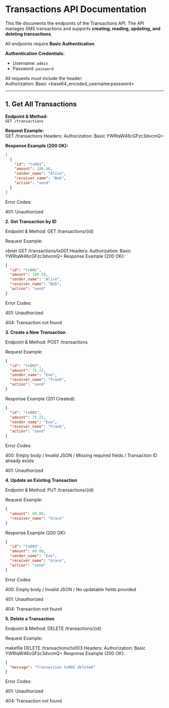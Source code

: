 # Transactions API Documentation

This file documents the endpoints of the Transactions API. The API manages SMS transactions and supports **creating, reading, updating, and deleting transactions**.  

All endpoints require **Basic Authentication**.

**Authentication Credentials:**  
- Username: `admin`  
- Password: `password`  

All requests must include the header:  
Authorization: Basic <base64_encoded_username:password>

---

## 1. Get All Transactions

**Endpoint & Method:**  
`GET /transactions`

**Request Example:**  
GET /transactions
Headers:
Authorization: Basic YWRtaW46cGFzc3dvcmQ=


**Response Example (200 OK):**  
```json
[
  {
    "id": "tx001",
    "amount": 100.50,
    "sender_name": "Alice",
    "receiver_name": "Bob",
    "action": "send"
  }
]
```
Error Codes:

401: Unauthorized

**2. Get Transaction by ID**

Endpoint & Method:
GET /transactions/{id}

Request Example:

vbnet
GET /transactions/tx001
Headers:
Authorization: Basic YWRtaW46cGFzc3dvcmQ=
Response Example (200 OK):

```json
{
  "id": "tx001",
  "amount": 100.50,
  "sender_name": "Alice",
  "receiver_name": "Bob",
  "action": "send"
}
```
Error Codes:

401: Unauthorized

404: Transaction not found

**3. Create a New Transaction**

Endpoint & Method:
POST /transactions

Request Example:

```json
{
  "id": "tx003",
  "amount": 75.25,
  "sender_name": "Eve",
  "receiver_name": "Frank",
  "action": "send"
}
```
Response Example (201 Created):

```json
{
  "id": "tx003",
  "amount": 75.25,
  "sender_name": "Eve",
  "receiver_name": "Frank",
  "action": "send"
}
```
Error Codes:

400: Empty body / Invalid JSON / Missing required fields / Transaction ID already exists

401: Unauthorized

**4. Update an Existing Transaction**

Endpoint & Method:
PUT /transactions/{id}

Request Example:

```json
{
  "amount": 80.00,
  "receiver_name": "Grace"
}
```
Response Example (200 OK):

```json
{
  "id": "tx003",
  "amount": 80.00,
  "sender_name": "Eve",
  "receiver_name": "Grace",
  "action": "send"
}
```
Error Codes:

400: Empty body / Invalid JSON / No updatable fields provided

401: Unauthorized

404: Transaction not found

**5. Delete a Transaction**

Endpoint & Method:
DELETE /transactions/{id}

Request Example:

makefile
DELETE /transactions/tx003
Headers:
Authorization: Basic YWRtaW46cGFzc3dvcmQ=
Response Example (200 OK):

```json
{
  "message": "Transaction tx003 deleted"
}
```
Error Codes:

401: Unauthorized

404: Transaction not found

